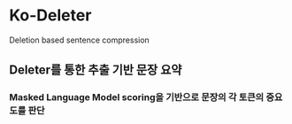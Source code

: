 # Ko-Deleter
Deletion based sentence compression

## Deleter를 통한 추출 기반 문장 요약
### Masked Language Model scoring을 기반으로 문장의 각 토큰의 중요도를 판단
